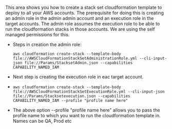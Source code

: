 This area shows you how to create a stack set cloudformation template to deploy to all your AWS accounts. The prerequisite for doing this is creating an admin role in the admin admin account and an execution role in the target accounts. The admin role assumes the execution role to be able to run the cloudformation stacks in those accounts.  We are using the self managed permissions for this.

* Steps in creation the admin role:

  ```
  aws cloudformation create-stack --template-body file://AWSCloudFormationStackSetAdministrationRole.yml --cli-input-json file://Params/StacksetAdmin.json --capabilities CAPABILITY_NAMED_IAM 
  ```
* Next step is creating the execution role in eac target account.
* ```
  aws cloudformation create-stack --template-body file://AWSCloudFormationStackSetExecutionRole.yml --cli-input-json file://Params/Stacksetexecution.json --capabilities CAPABILITY_NAMED_IAM --profile "profile name here"
  ```
* The above option --profile "profile name here" allows you to pass the profile name to which you want to run the cloudformation template in. Names can be QA, Prod etc
